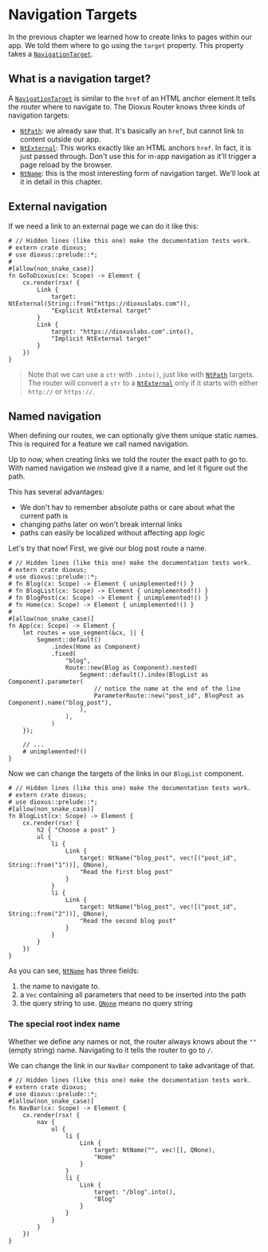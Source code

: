 # Navigation Targets
In the previous chapter we learned how to create links to pages within our app.
We told them where to go using the `target` property. This property takes a
[`NavigationTarget`].

## What is a navigation target?
A [`NavigationTarget`] is similar to the `href` of an HTML anchor element.It
tells the router where to navigate to. The Dioxus Router knows three kinds of
navigation targets:
- [`NtPath`]: we already saw that. It's basically an `href`, but cannot link to
  content outside our app.
- [`NtExternal`]: This works exactly like an HTML anchors `href`. In fact, it is
  just passed through. Don't use this for in-app navigation as it'll trigger a
  page reload by the browser.
- [`NtName`]: this is the most interesting form of navigation target. We'll look
  at it in detail in this chapter.

## External navigation
If we need a link to an external page we can do it like this:
```rust,no_run
# // Hidden lines (like this one) make the documentation tests work.
# extern crate dioxus;
# use dioxus::prelude::*;
#
#[allow(non_snake_case)]
fn GoToDioxus(cx: Scope) -> Element {
    cx.render(rsx! {
        Link {
            target: NtExternal(String::from("https://dioxuslabs.com")),
            "Explicit NtExternal target"
        }
        Link {
            target: "https://dioxuslabs.com".into(),
            "Implicit NtExternal target"
        }
    })
}
```

> Note that we can use a `str` with `.into()`, just like with [`NtPath`]
> targets. The router will convert a `str` to a [`NtExternal`] only if it starts
> with either `http://` or `https://`.

## Named navigation
When defining our routes, we can optionally give them unique static names. This
is required for a feature we call named navigation.

Up to now, when creating links we told the router the exact path to go to. With
named navigation we instead give it a name, and let it figure out the path.

This has several advantages:
- We don't hav to remember absolute paths or care about what the current path is
- changing paths later on won't break internal links
- paths can easily be localized without affecting app logic

Let's try that now! First, we give our blog post route a name.
```rust,no_run
# // Hidden lines (like this one) make the documentation tests work.
# extern crate dioxus;
# use dioxus::prelude::*;
# fn Blog(cx: Scope) -> Element { unimplemented!() }
# fn BlogList(cx: Scope) -> Element { unimplemented!() }
# fn BlogPost(cx: Scope) -> Element { unimplemented!() }
# fn Home(cx: Scope) -> Element { unimplemented!() }
#
#[allow(non_snake_case)]
fn App(cx: Scope) -> Element {
    let routes = use_segment(&cx, || {
        Segment::default()
            .index(Home as Component)
            .fixed(
                "blog",
                Route::new(Blog as Component).nested(
                    Segment::default().index(BlogList as Component).parameter(
                        // notice the name at the end of the line
                        ParameterRoute::new("post_id", BlogPost as Component).name("blog_post"),
                    ),
                ),
            )
    });

    // ...
    # unimplemented!()
}
```

Now we can change the targets of the links in our `BlogList` component.
```rust,no_run
# // Hidden lines (like this one) make the documentation tests work.
# extern crate dioxus;
# use dioxus::prelude::*;
#[allow(non_snake_case)]
fn BlogList(cx: Scope) -> Element {
    cx.render(rsx! {
        h2 { "Choose a post" }
        ul {
            li {
                Link {
                    target: NtName("blog_post", vec![("post_id", String::from("1"))], QNone),
                    "Read the first blog post"
                }
            }
            li {
                Link {
                    target: NtName("blog_post", vec![("post_id", String::from("2"))], QNone),
                    "Read the second blog post"
                }
            }
        }
    })
}
```

As you can see, [`NtName`] has three fields:
1. the name to navigate to.
2. a `Vec` containing all parameters that need to be inserted into the path
3. the query string to use. [`QNone`] means no query string


### The special root index name
Whether we define any names or not, the router always knows about the
`""` (empty string) name. Navigating to it tells the router to go to `/`.

We can change the link in our `NavBar` component to take advantage of that.
```rust,no_run
# // Hidden lines (like this one) make the documentation tests work.
# extern crate dioxus;
# use dioxus::prelude::*;
#[allow(non_snake_case)]
fn NavBar(cx: Scope) -> Element {
    cx.render(rsx! {
        nav {
            ul {
                li {
                    Link {
                        target: NtName("", vec![], QNone),
                        "Home"
                    }
                }
                li {
                    Link {
                        target: "/blog".into(),
                        "Blog"
                    }
                }
            }
        }
    })
}
```


[`NavigationTarget`]: https://docs.rs/dioxus-router/latest/dioxus_router/navigation/enum.NavigationTarget.html
[`NtExternal`]: https://docs.rs/dioxus-router/latest/dioxus_router/navigation/enum.NavigationTarget.html#variant.NtExternal
[`NtName`]: https://docs.rs/dioxus-router/latest/dioxus_router/navigation/enum.NavigationTarget.html#variant.NtName
[`NtPath`]: https://docs.rs/dioxus-router/latest/dioxus_router/navigation/enum.NavigationTarget.html#variant.NtPath
[`QNone`]: https://docs.rs/dioxus-router/latest/dioxus_router/navigation/enum.Query.html#variant.QNone

